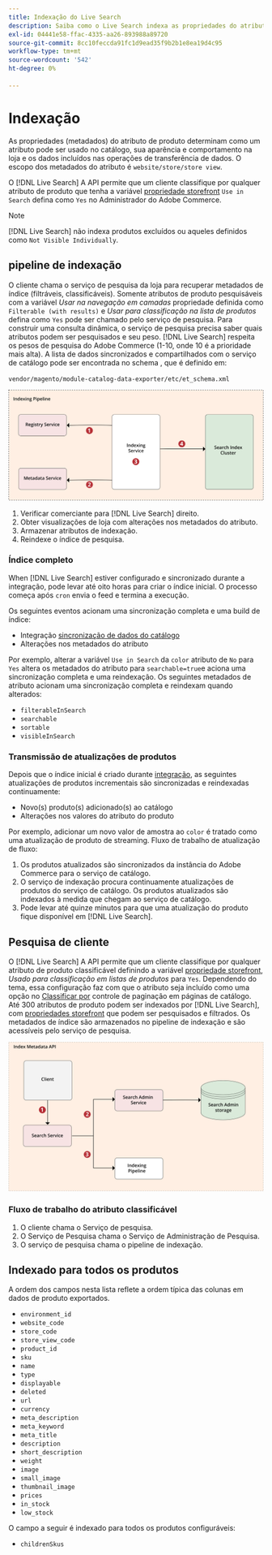 ```yaml
---
title: Indexação do Live Search
description: Saiba como o Live Search indexa as propriedades do atributo do produto
exl-id: 04441e58-ffac-4335-aa26-893988a89720
source-git-commit: 8cc10feccda91fc1d9ead35f9b2b1e8ea19d4c95
workflow-type: tm+mt
source-wordcount: '542'
ht-degree: 0%

---
```


# Indexação

As propriedades (metadados) do atributo de produto determinam como um atributo pode ser usado no catálogo, sua aparência e comportamento na loja e os dados incluídos nas operações de transferência de dados. O escopo dos metadados do atributo é `website/store/store view`.

O [!DNL Live Search] A API permite que um cliente classifique por qualquer atributo de produto que tenha a variável [propriedade storefront](https://docs.magento.com/user-guide/stores/attributes-product.html) `Use in Search` defina como `Yes` no Administrador do Adobe Commerce.

>[!NOTE]
>
>[!DNL Live Search] não indexa produtos excluídos ou aqueles definidos como `Not Visible Individually`.

## pipeline de indexação

O cliente chama o serviço de pesquisa da loja para recuperar metadados de índice (filtráveis, classificáveis). Somente atributos de produto pesquisáveis com a variável *Usar na navegação em camadas* propriedade definida como `Filterable (with results)` e *Usar para classificação na lista de produtos* defina como `Yes` pode ser chamado pelo serviço de pesquisa.
Para construir uma consulta dinâmica, o serviço de pesquisa precisa saber quais atributos podem ser pesquisados e seu peso. [!DNL Live Search] respeita os pesos de pesquisa do Adobe Commerce (1-10, onde 10 é a prioridade mais alta). A lista de dados sincronizados e compartilhados com o serviço de catálogo pode ser encontrada no schema , que é definido em:

`vendor/magento/module-catalog-data-exporter/etc/et_schema.xml`

![[!DNL Live Search] indexando diagrama de pesquisa do cliente](assets/indexing-pipeline.svg)

1. Verificar comerciante para [!DNL Live Search] direito.
1. Obter visualizações de loja com alterações nos metadados do atributo.
1. Armazenar atributos de indexação.
1. Reindexe o índice de pesquisa.

### Índice completo

When [!DNL Live Search] estiver configurado e sincronizado durante a integração, pode levar até oito horas para criar o índice inicial. O processo começa após `cron` envia o feed e termina a execução.

Os seguintes eventos acionam uma sincronização completa e uma build de índice:

* Integração [sincronização de dados do catálogo](install.md#synchronize-catalog-data)
* Alterações nos metadados do atributo

Por exemplo, alterar a variável `Use in Search` da `color` atributo de `No` para `Yes` altera os metadados do atributo para `searchable=true`e aciona uma sincronização completa e uma reindexação. Os seguintes metadados de atributo acionam uma sincronização completa e reindexam quando alterados:

* `filterableInSearch`
* `searchable`
* `sortable`
* `visibleInSearch`

### Transmissão de atualizações de produtos

Depois que o índice inicial é criado durante [integração](install.md#synchronize-catalog-data), as seguintes atualizações de produtos incrementais são sincronizadas e reindexadas continuamente:

* Novo(s) produto(s) adicionado(s) ao catálogo
* Alterações nos valores do atributo do produto

Por exemplo, adicionar um novo valor de amostra ao `color` é tratado como uma atualização de produto de streaming.
Fluxo de trabalho de atualização de fluxo:

1. Os produtos atualizados são sincronizados da instância do Adobe Commerce para o serviço de catálogo.
1. O serviço de indexação procura continuamente atualizações de produtos do serviço de catálogo. Os produtos atualizados são indexados à medida que chegam ao serviço de catálogo.
1. Pode levar até quinze minutos para que uma atualização do produto fique disponível em [!DNL Live Search].

## Pesquisa de cliente

O [!DNL Live Search] A API permite que um cliente classifique por qualquer atributo de produto classificável definindo a variável [propriedade storefront](https://docs.magento.com/user-guide/catalog/product-attributes.html), *Usado para classificação em listas de produtos* para `Yes`. Dependendo do tema, essa configuração faz com que o atributo seja incluído como uma opção no [Classificar por](https://docs.magento.com/user-guide/catalog/navigation.html) controle de paginação em páginas de catálogo. Até 300 atributos de produto podem ser indexados por [!DNL Live Search], com [propriedades storefront](https://docs.magento.com/user-guide/stores/attributes-product.html) que podem ser pesquisados e filtrados.
Os metadados de índice são armazenados no pipeline de indexação e são acessíveis pelo serviço de pesquisa.

![[!DNL Live Search] diagrama da API de metadados de índice](assets/index-metadata-api.svg)

### Fluxo de trabalho do atributo classificável

1. O cliente chama o Serviço de pesquisa.
1. O Serviço de Pesquisa chama o Serviço de Administração de Pesquisa.
1. O serviço de pesquisa chama o pipeline de indexação.

## Indexado para todos os produtos

A ordem dos campos nesta lista reflete a ordem típica das colunas em dados de produto exportados.

* `environment_id`
* `website_code`
* `store_code`
* `store_view_code`
* `product_id`
* `sku`
* `name`
* `type`
* `displayable`
* `deleted`
* `url`
* `currency`
* `meta_description`
* `meta_keyword`
* `meta_title`
* `description`
* `short_description`
* `weight`
* `image`
* `small_image`
* `thumbnail_image`
* `prices`
* `in_stock`
* `low_stock`

O campo a seguir é indexado para todos os produtos configuráveis:

* `childrenSkus`
